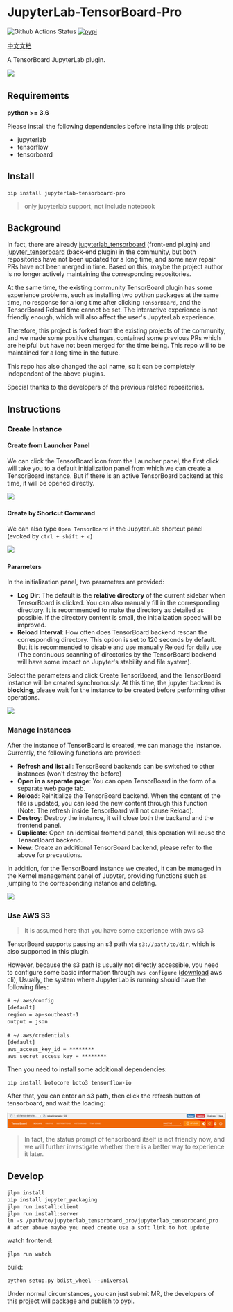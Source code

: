 # JupyterLab-TensorBoard-Pro

![Github Actions Status](https://github.com/HFAiLab/jupyterlab_tensorboard_pro/workflows/Build/badge.svg)&nbsp;[![pypi](https://img.shields.io/pypi/v/jupyterlab_tensorboard_pro.svg)](https://pypi.org/project/jupyterlab-tensorboard-pro/)

[中文文档](./README.zh-cn.md)

A TensorBoard JupyterLab plugin.

![](./images/tensorboard.step4.png)

## Requirements

**python >= 3.6**

Please install the following dependencies before installing this project:

- jupyterlab
- tensorflow
- tensorboard

## Install

```
pip install jupyterlab-tensorboard-pro
```

> only jupyterlab support, not include notebook

## Background

In fact, there are already [jupyterlab_tensorboard](https://github.com/chaoleili/jupyterlab_tensorboard) (front-end plugin) and [jupyter_tensorboard](https://github.com/lspvic/jupyter_tensorboard) (back-end plugin) in the community, but both repositories have not been updated for a long time, and some new repair PRs have not been merged in time. Based on this, maybe the project author is no longer actively maintaining the corresponding repositories.

At the same time, the existing community TensorBoard plugin has some experience problems, such as installing two python packages at the same time, no response for a long time after clicking `TensorBoard`, and the TensorBoard Reload time cannot be set. The interactive experience is not friendly enough, which will also affect the user's JupyterLab experience.

Therefore, this project is forked from the existing projects of the community, and we made some positive changes, contained some previous PRs which are helpful but have not been merged for the time being. This repo will to be maintained for a long time in the future.

This repo has also changed the api name, so it can be completely independent of the above plugins.

Special thanks to the developers of the previous related repositories.

## Instructions

### Create Instance

#### Create from Launcher Panel

We can click the TensorBoard icon from the Launcher panel, the first click will take you to a default initialization panel from which we can create a TensorBoard instance. But if there is an active TensorBoard backend at this time, it will be opened directly.

![](./images/tensorboard.step1.png)

#### Create by Shortcut Command

We can also type `Open TensorBoard` in the JupyterLab shortcut panel (evoked by `ctrl + shift + c`)

![](./images/tensorboard.step2.png)

#### Parameters

In the initialization panel, two parameters are provided:

- **Log Dir**: The default is the **relative directory** of the current sidebar when TensorBoard is clicked. You can also manually fill in the corresponding directory. It is recommended to make the directory as detailed as possible. If the directory content is small, the initialization speed will be improved.
- **Reload Interval**: How often does TensorBoard backend rescan the corresponding directory. This option is set to 120 seconds by default. But it is recommended to disable and use manually Reload for daily use (The continuous scanning of directories by the TensorBoard backend will have some impact on Jupyter's stability and file system).

Select the parameters and click Create TensorBoard, and the TensorBoard instance will be created synchronously. At this time, the jupyter backend is **blocking**, please wait for the instance to be created before performing other operations.

![](./images/tensorboard.step3.png)

### Manage Instances

After the instance of TensorBoard is created, we can manage the instance. Currently, the following functions are provided:

- **Refresh and list all**: TensorBoard backends can be switched to other instances (won't destroy the before)
- **Open in a separate page**: You can open TensorBoard in the form of a separate web page tab.
- **Reload**: Reinitialize the TensorBoard backend. When the content of the file is updated, you can load the new content through this function (Note: The refresh inside TensorBoard will not cause Reload).
- **Destroy**: Destroy the instance, it will close both the backend and the frontend panel.
- **Duplicate**: Open an identical frontend panel, this operation will reuse the TensorBoard backend.
- **New**: Create an additional TensorBoard backend, please refer to the above for precautions.

In addition, for the TensorBoard instance we created, it can be managed in the Kernel management panel of Jupyter, providing functions such as jumping to the corresponding instance and deleting.

![](./images/tensorboard.step5.png)

### Use AWS S3

> It is assumed here that you have some experience with aws s3

TensorBoard supports passing an s3 path via `s3://path/to/dir`, which is also supported in this plugin.

However, because the s3 path is usually not directly accessible, you need to configure some basic information through `aws configure` ([download](https://docs.aws.amazon.com/cli/latest/userguide/getting-started-install.html) aws cli), Usually, the system where JupyterLab is running should have the following files:

```shell
# ~/.aws/config
[default]
region = ap-southeast-1
output = json

# ~/.aws/credentials
[default]
aws_access_key_id = ********
aws_secret_access_key = ********
```

Then you need to install some additional dependencies:

```
pip install botocore boto3 tensorflow-io
```

After that, you can enter an s3 path, then click the refresh button of tensorboard, and wait the loading:

![](./images/tensorboard.step6.png)

> In fact, the status prompt of tensorboard itself is not friendly now, and we will further investigate whether there is a better way to experience it later.


## Develop

```shell
jlpm install
pip install jupyter_packaging
jlpm run install:client
jlpm run install:server
ln -s /path/to/jupyterlab_tensorboard_pro/jupyterlab_tensorboard_pro
# after above maybe you need create use a soft link to hot update
```

watch frontend:
```
jlpm run watch
```

build:
```
python setup.py bdist_wheel --universal
```

Under normal circumstances, you can just submit MR, the developers of this project will package and publish to pypi.